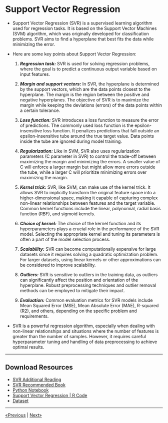 # Support Vector Regression

* Support Vector Regression (SVR) is a supervised learning algorithm used for regression tasks. It is based on the Support Vector Machines (SVM) algorithm, which was originally developed for classification problems. SVR aims to find a hyperplane that best fits the data while minimizing the error.

* Here are some key points about Support Vector Regression:
    1. <b><i>Regression task:</i></b> SVR is used for solving regression problems, where the goal is to predict a continuous output variable based on input features.

    2. <b><i>Margin and support vectors:</i></b> In SVR, the hyperplane is determined by the support vectors, which are the data points closest to the hyperplane. The margin is the region between the positive and negative hyperplanes. The objective of SVR is to maximize the margin while keeping the deviations (errors) of the data points within a certain tolerance.

    3. <b><i>Loss function:</i></b> SVR introduces a loss function to measure the error of predictions. The commonly used loss function is the epsilon-insensitive loss function. It penalizes predictions that fall outside an epsilon-insensitive tube around the true target value. Data points inside the tube are ignored during model training.

    4. <b><i>Regularization:</i></b> Like in SVM, SVR also uses regularization parameters (C parameter in SVR) to control the trade-off between maximizing the margin and minimizing the errors. A smaller value of C will enforce a larger margin but might allow more errors outside the tube, while a larger C will prioritize minimizing errors over maximizing the margin.

    5. <b><i>Kernel trick:</i></b> SVR, like SVM, can make use of the kernel trick. It allows SVR to implicitly transform the original feature space into a higher-dimensional space, making it capable of capturing complex non-linear relationships between features and the target variable. Common kernel functions include the linear, polynomial, radial basis function (RBF), and sigmoid kernels.

    6. <b><i>Choice of kernel:</i></b> The choice of the kernel function and its hyperparameters plays a crucial role in the performance of the SVR model. Selecting the appropriate kernel and tuning its parameters is often a part of the model selection process.

    7. <b><i>Scalability:</i></b> SVR can become computationally expensive for large datasets since it requires solving a quadratic optimization problem. For larger datasets, using linear kernels or other approximations can be considered to improve scalability.

    8. <b><i>Outliers:</i></b> SVR is sensitive to outliers in the training data, as outliers can significantly affect the position and orientation of the hyperplane. Robust preprocessing techniques and outlier removal methods can be employed to mitigate their impact.

    9. <b><i>Evaluation:</i></b> Common evaluation metrics for SVR models include Mean Squared Error (MSE), Mean Absolute Error (MAE), R-squared (R2), and others, depending on the specific problem and requirements.

* SVR is a powerful regression algorithm, especially when dealing with non-linear relationships and situations where the number of features is greater than the number of samples. However, it requires careful hyperparameter tuning and handling of data preprocessing to achieve optimal results.
<hr>

## Download Resources
* <a href="SVR Additional Reading">SVR Additional Reading</a>
* <a href="Support Vector Regression Book">SVR Recommended Book</a>
* <a href="Python/SVR in Python.ipynb" download>Python Notebook</a>
* <a href="R/SVR in R.r" download>Support Vector Regression | R Code</a>
* <a href="Python/Position_Salaries.csv" download>Dataset</a>
<hr>

<a href="../Section 08 - Polynomial Regression">«Previous</a> | <a href="../Section 10 - Decision Tree Regression">Next»</a>
